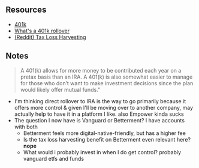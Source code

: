 ## Resources
 - [401k](https://www.investopedia.com/ask/answers/12/401k.asp)
 - [What's a 401k rollover](https://investor.vanguard.com/401k-rollover/)
 - [(Reddit) Tax Loss Harvesting](https://www.reddit.com/r/personalfinance/comments/d7xxb2/eli5_how_does_tax_loss_harvesting_funds_ie/)

## Notes
> A 401(k) allows for more money to be contributed each year on a pretax basis than an IRA. A 401(k) is also somewhat easier to manage for those who don’t want to make investment decisions since the plan would likely offer mutual funds."
 
 - I'm thinking direct rollover to IRA is the way to go primarily because it offers more control & given I'll be moving over to another company, may actually help to have it in a platform I like. also Empower kinda sucks
 - The question I now have is Vanguard or Betterment? I have accounts with both
    - Betterment feels more digital-native-friendly, but has a higher fee
    - Is the tax loss harvesting benefit on Betterment even relevant here? **nope**
    -  What would i probably invest in when I do get control? probably vanguard etfs and funds 
